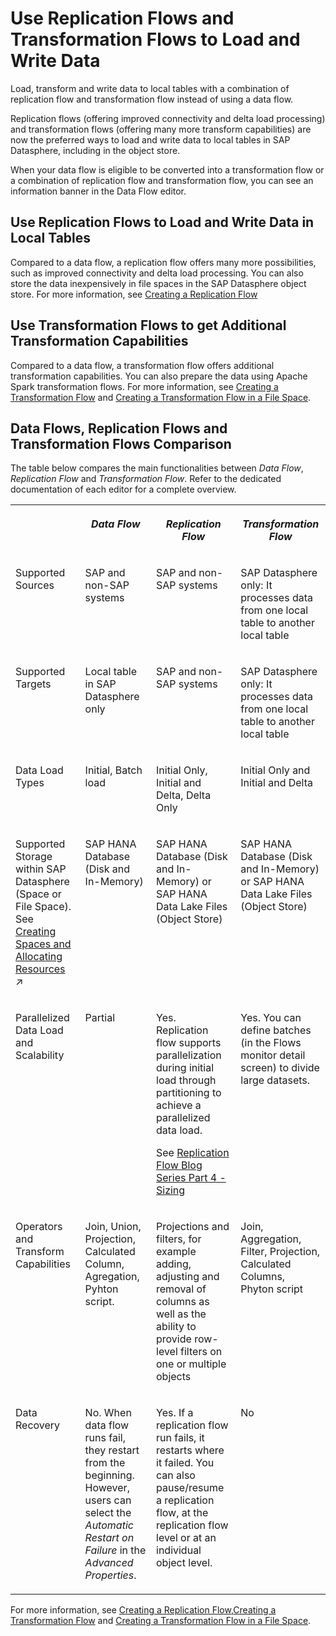 <!-- loio34ae0a2ea6e94483b19f632a2843d56d -->

# Use Replication Flows and Transformation Flows to Load and Write Data

Load, transform and write data to local tables with a combination of replication flow and transformation flow instead of using a data flow.

Replication flows \(offering improved connectivity and delta load processing\) and transformation flows \(offering many more transform capabilities\) are now the preferred ways to load and write data to local tables in SAP Datasphere, including in the object store.

When your data flow is eligible to be converted into a transformation flow or a combination of replication flow and transformation flow, you can see an information banner in the Data Flow editor.



<a name="loio34ae0a2ea6e94483b19f632a2843d56d__section_dhq_5wl_bgc"/>

## Use Replication Flows to Load and Write Data in Local Tables

Compared to a data flow, a replication flow offers many more possibilities, such as improved connectivity and delta load processing. You can also store the data inexpensively in file spaces in the SAP Datasphere object store. For more information, see [Creating a Replication Flow](creating-a-replication-flow-25e2bd7.md)



<a name="loio34ae0a2ea6e94483b19f632a2843d56d__section_zbb_1xl_bgc"/>

## Use Transformation Flows to get Additional Transformation Capabilities

Compared to a data flow, a transformation flow offers additional transformation capabilities. You can also prepare the data using Apache Spark transformation flows. For more information, see [Creating a Transformation Flow](../creating-a-transformation-flow-f7161e6.md) and [Creating a Transformation Flow in a File Space](creating-a-transformation-flow-in-a-file-space-b917baf.md).



<a name="loio34ae0a2ea6e94483b19f632a2843d56d__section_vdn_tlf_lgc"/>

## Data Flows, Replication Flows and Transformation Flows Comparison

The table below compares the main functionalities between *Data Flow*, *Replication Flow* and *Transformation Flow*. Refer to the dedicated documentation of each editor for a complete overview.


<table>
<tr>
<th valign="top">

 

</th>
<th valign="top">

*Data Flow*

</th>
<th valign="top">

*Replication Flow*

</th>
<th valign="top">

*Transformation Flow*

</th>
</tr>
<tr>
<td valign="top">

Supported Sources

</td>
<td valign="top">

SAP and non-SAP systems

</td>
<td valign="top">

SAP and non-SAP systems

</td>
<td valign="top">

SAP Datasphere only: It processes data from one local table to another local table

</td>
</tr>
<tr>
<td valign="top">

Supported Targets

</td>
<td valign="top">

Local table in SAP Datasphere only

</td>
<td valign="top">

SAP and non-SAP systems

</td>
<td valign="top">

SAP Datasphere only: It processes data from one local table to another local table

</td>
</tr>
<tr>
<td valign="top">

Data Load Types

</td>
<td valign="top">

Initial, Batch load

</td>
<td valign="top">

Initial Only, Initial and Delta, Delta Only

</td>
<td valign="top">

Initial Only and Initial and Delta

</td>
</tr>
<tr>
<td valign="top">

Supported Storage within SAP Datasphere \(Space or File Space\). See [Creating Spaces and Allocating Resources](https://help.sap.com/viewer/935116dd7c324355803d4b85809cec97/DEV_CURRENT/en-US/2ace657356d54199b0b87d2327b1a70b.html "Users with an administrator role can create spaces and allocate resources to them.") :arrow_upper_right:

</td>
<td valign="top">

SAP HANA Database \(Disk and In-Memory\)

</td>
<td valign="top">

SAP HANA Database \(Disk and In-Memory\) or SAP HANA Data Lake Files \(Object Store\)

</td>
<td valign="top">

SAP HANA Database \(Disk and In-Memory\) or SAP HANA Data Lake Files \(Object Store\)

</td>
</tr>
<tr>
<td valign="top">

Parallelized Data Load and Scalability

</td>
<td valign="top">

Partial

</td>
<td valign="top">

Yes. Replication flow supports parallelization during initial load through partitioning to achieve a parallelized data load.

See [Replication Flow Blog Series Part 4 - Sizing](https://community.sap.com/t5/technology-blogs-by-sap/replication-flow-blog-series-part-4-sizing/ba-p/13579486)

</td>
<td valign="top">

Yes. You can define batches \(in the Flows monitor detail screen\) to divide large datasets.

</td>
</tr>
<tr>
<td valign="top">

Operators and Transform Capabilities

</td>
<td valign="top">

Join, Union, Projection, Calculated Column, Agregation, Pyhton script.

</td>
<td valign="top">

Projections and filters, for example adding, adjusting and removal of columns as well as the ability to provide row-level filters on one or multiple objects

</td>
<td valign="top">

Join, Aggregation, Filter, Projection, Calculated Columns, Phyton script

</td>
</tr>
<tr>
<td valign="top">

Data Recovery

</td>
<td valign="top">

No. When data flow runs fail, they restart from the beginning. However, users can select the *Automatic Restart on Failure* in the *Advanced Properties*.

</td>
<td valign="top">

Yes. If a replication flow run fails, it restarts where it failed. You can also pause/resume a replication flow, at the replication flow level or at an individual object level.

</td>
<td valign="top">

No

</td>
</tr>
</table>

For more information, see [Creating a Replication Flow](creating-a-replication-flow-25e2bd7.md),[Creating a Transformation Flow](../creating-a-transformation-flow-f7161e6.md) and [Creating a Transformation Flow in a File Space](creating-a-transformation-flow-in-a-file-space-b917baf.md).

